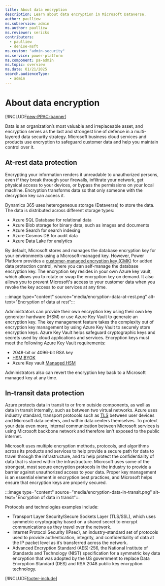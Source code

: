```yaml
---
title: About data encryption
description: Learn about data encryption in Microsoft Dataverse. 
author: paulliew
ms.subservice: admin
ms.author: paulliew
ms.reviewer: sericks
contributors:
  - paulliew
  - denise-msft
ms.custom: "admin-security"
ms.service: power-platform
ms.component: pa-admin
ms.topic: overview
ms.date: 01/21/2025
search.audienceType: 
  - admin
---
```

# About data encryption

[!INCLUDE[new-PPAC-banner](~/includes/new-PPAC-banner.md)]

Data is an organization’s most valuable and irreplaceable asset, and encryption serves as the last and strongest line of defence in a multi-layered data security strategy. Microsoft business cloud services and products use encryption to safeguard customer data and help you maintain control over it.

## At-rest data protection

Encrypting your information renders it unreadable to unauthorized persons, even if they break through your firewalls, infiltrate your network, get physical access to your devices, or bypass the permissions on your local machine. Encryption transforms data so that only someone with the decryption key can access it. 

Dynamics 365 uses heterogeneous storage (Dataverse) to store the data. The data is distributed across different storage types:

- Azure SQL Database for relational data
- Azure Blob storage for binary data, such as images and documents
- Azure Search for search indexing
- Azure Cosmos DB for audit data
- Azure Data Lake for analytics

By default, Microsoft stores and manages the database encryption key for your environments using a Microsoft-managed key. However, Power Platform provides a [customer-managed encryption key (CMK)](customer-managed-key.md) for added data protection control, where you can self-manage the database encryption key. The encryption key resides in your own Azure key vault, which allows you to rotate or swap the encryption key on demand. It also allows you to prevent Microsoft's access to your customer data when you revoke the key access to our services at any time.

:::image type="content" source="media/encryption-data-at-rest.png" alt-text="Encryption of data at rest":::

Administrators can provide their own encryption key using their own key generator hardware (HSM) or use Azure Key Vault to generate an encryption key. The key management feature takes the complexity out of encryption key management by using Azure Key Vault to securely store encryption keys. Azure Key Vault helps safeguard cryptographic keys and secrets used by cloud applications and services. Encryption keys must meet the following Azure Key Vault requirements:

- 2048-bit or 4096-bit RSA key 
- [HSM BYOK](/azure/key-vault/keys/hsm-protected-keys)
- Azure Key vault [Managed HSM](/azure/key-vault/managed-hsm/quick-create-cli#create-a-managed-hsm)

Administrators also can revert the encryption key back to a Microsoft managed key at any time.

## In-transit data protection

Azure protects data in transit to or from outside components, as well as data in transit internally, such as between two virtual networks. Azure uses industry standard, transport protocols such as [TLS](server-cipher-tls-requirements.md) between user devices and Microsoft data centers, and within data centers themselves. To protect your data even more, internal communication between Microsoft services is using Microsoft backbone network and therefore isn't exposed to the public internet.

Microsoft uses multiple encryption methods, protocols, and algorithms across its products and services to help provide a secure path for data to travel through the infrastructure, and to help protect the confidentiality of data that is stored within the infrastructure. Microsoft uses some of the strongest, most secure encryption protocols in the industry to provide a barrier against unauthorized access to your data. Proper key management is an essential element in encryption best practices, and Microsoft helps ensure that encryption keys are properly secured.

:::image type="content" source="media/encryption-data-in-transit.png" alt-text="Encryption of data in transit":::

Protocols and technologies examples include:

- Transport Layer Security/Secure Sockets Layer (TLS/SSL), which uses symmetric cryptography based on a shared secret to encrypt communications as they travel over the network.
- Internet Protocol Security (IPsec), an industry-standard set of protocols used to provide authentication, integrity, and confidentiality of data at the IP packet level as it’s transferred across the network.
- Advanced Encryption Standard (AES)-256, the National Institute of Standards and Technology (NIST) specification for a symmetric key data encryption that was adopted by the US government to replace Data Encryption Standard (DES) and RSA 2048 public key encryption technology.





[!INCLUDE[footer-include](../includes/footer-banner.md)]
